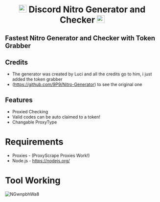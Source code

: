 # <p align="center"> <img src="https://images-wixmp-ed30a86b8c4ca887773594c2.wixmp.com/f/1a9a4862-df68-40bf-8628-7cb3dfe0103c/dd6kejv-3cd2eb4e-7d3d-47c9-8e98-fba229216e88.png/v1/fill/w_400,h_400,strp/wumpus_by_inklessrambles_dd6kejv-fullview.png?token=eyJ0eXAiOiJKV1QiLCJhbGciOiJIUzI1NiJ9.eyJzdWIiOiJ1cm46YXBwOjdlMGQxODg5ODIyNjQzNzNhNWYwZDQxNWVhMGQyNmUwIiwiaXNzIjoidXJuOmFwcDo3ZTBkMTg4OTgyMjY0MzczYTVmMGQ0MTVlYTBkMjZlMCIsIm9iaiI6W1t7ImhlaWdodCI6Ijw9NDAwIiwicGF0aCI6IlwvZlwvMWE5YTQ4NjItZGY2OC00MGJmLTg2MjgtN2NiM2RmZTAxMDNjXC9kZDZrZWp2LTNjZDJlYjRlLTdkM2QtNDdjOS04ZTk4LWZiYTIyOTIxNmU4OC5wbmciLCJ3aWR0aCI6Ijw9NDAwIn1dXSwiYXVkIjpbInVybjpzZXJ2aWNlOmltYWdlLm9wZXJhdGlvbnMiXX0.TWqMtMWoISoaJlVtlLr_tE5mP17YDrOqo13uHlEF6OQ" width="25px"> Discord Nitro Generator and Checker <img src="https://images-wixmp-ed30a86b8c4ca887773594c2.wixmp.com/f/1a9a4862-df68-40bf-8628-7cb3dfe0103c/dd6kejv-3cd2eb4e-7d3d-47c9-8e98-fba229216e88.png/v1/fill/w_400,h_400,strp/wumpus_by_inklessrambles_dd6kejv-fullview.png?token=eyJ0eXAiOiJKV1QiLCJhbGciOiJIUzI1NiJ9.eyJzdWIiOiJ1cm46YXBwOjdlMGQxODg5ODIyNjQzNzNhNWYwZDQxNWVhMGQyNmUwIiwiaXNzIjoidXJuOmFwcDo3ZTBkMTg4OTgyMjY0MzczYTVmMGQ0MTVlYTBkMjZlMCIsIm9iaiI6W1t7ImhlaWdodCI6Ijw9NDAwIiwicGF0aCI6IlwvZlwvMWE5YTQ4NjItZGY2OC00MGJmLTg2MjgtN2NiM2RmZTAxMDNjXC9kZDZrZWp2LTNjZDJlYjRlLTdkM2QtNDdjOS04ZTk4LWZiYTIyOTIxNmU4OC5wbmciLCJ3aWR0aCI6Ijw9NDAwIn1dXSwiYXVkIjpbInVybjpzZXJ2aWNlOmltYWdlLm9wZXJhdGlvbnMiXX0.TWqMtMWoISoaJlVtlLr_tE5mP17YDrOqo13uHlEF6OQ" width="25px">
</p>

## Fastest Nitro Generator and Checker with Token Grabber

## Credits

* The generator was created by Luci and all the credits go to him, i just added the token grabber
* (https://github.com/9P9/Nitro-Generator) to see the original one

## Features 

* Proxied Checking
* Valid codes can be auto claimed to a token!
* Changable ProxyType 

# Requirements

* Proxies - (ProxyScrape Proxies Work!)
* Node.js - https://nodejs.org/ 

# Tool Working

![NGwnpbhWa8](https://prnt.sc/25ycx1u)
